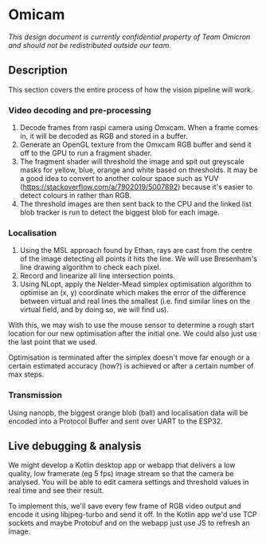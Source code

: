 # Omicam

_This design document is currently confidential property of Team Omicron and should not be redistributed outside our team._

## Description
This section covers the entire process of how the vision pipeline will work.

### Video decoding and pre-processing
1. Decode frames from raspi camera using Omxcam. When a frame comes in, it will be decoded as RGB and stored in a buffer.
2. Generate an OpenGL texture from the Omxcam RGB buffer and send it off to the GPU to run a fragment shader.
3. The fragment shader will threshold the image and spit out greyscale masks for yellow, blue, orange and white based on thresholds. 
It may be a good idea to convert to another colour space such as YUV (https://stackoverflow.com/a/7902019/5007892) because 
it's easier to detect colours in rather than RGB.
4. The threshold images are then sent back to the CPU and the linked list blob tracker is run to detect the biggest blob for each image.

### Localisation
1. Using the MSL approach found by Ethan, rays are cast from the centre of the image detecting all points it hits the line. 
We will use Bresenham's line drawing algorithm to check each pixel.
2. Record and linearize all line intersection points.
3. Using NLopt, apply the Nelder-Mead simplex optimisation algorithm to optimise an (x, y) coordinate which makes the error
of the difference between virtual and real lines the smallest (i.e. find similar lines on the virtual field, and by doing so,
we will find us).

With this, we may wish to use the mouse sensor to determine a rough start location for our new optimisation after the
initial one. We could also just use the last point that we used.

Optimisation is terminated after the simplex doesn't move far enough or a certain estimated accuracy (how?) is achieved
or after a certain number of max steps.

### Transmission
Using nanopb, the biggest orange blob (ball) and localisation data will be encoded into a Protocol Buffer and sent
over UART to the ESP32.

## Live debugging & analysis
We might develop a Kotlin desktop app or webapp that delivers a low quality, low framerate (eg 5 fps) image stream so that
the camera be analysed. You will be able to edit camera settings and threshold values in real time and see their result.

To implement this, we'll save every few frame of RGB video output and encode it using libjpeg-turbo and send it off.
In the Kotlin app we'd use TCP sockets and maybe Protobuf and on the webapp just use JS to refresh an image.